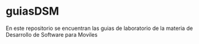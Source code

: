 # guiasDSM
En este repositorio se encuentran las guias de laboratorio de la materia de Desarrollo de Software para Moviles
